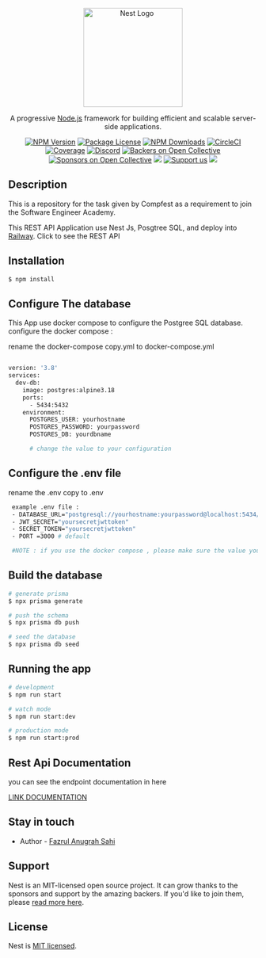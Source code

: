 <p align="center">
  <a href="http://nestjs.com/" target="blank"><img src="https://nestjs.com/img/logo-small.svg" width="200" alt="Nest Logo" /></a>
</p>

[circleci-image]: https://img.shields.io/circleci/build/github/nestjs/nest/master?token=abc123def456
[circleci-url]: https://circleci.com/gh/nestjs/nest

  <p align="center">A progressive <a href="http://nodejs.org" target="_blank">Node.js</a> framework for building efficient and scalable server-side applications.</p>
    <p align="center">
<a href="https://www.npmjs.com/~nestjscore" target="_blank"><img src="https://img.shields.io/npm/v/@nestjs/core.svg" alt="NPM Version" /></a>
<a href="https://www.npmjs.com/~nestjscore" target="_blank"><img src="https://img.shields.io/npm/l/@nestjs/core.svg" alt="Package License" /></a>
<a href="https://www.npmjs.com/~nestjscore" target="_blank"><img src="https://img.shields.io/npm/dm/@nestjs/common.svg" alt="NPM Downloads" /></a>
<a href="https://circleci.com/gh/nestjs/nest" target="_blank"><img src="https://img.shields.io/circleci/build/github/nestjs/nest/master" alt="CircleCI" /></a>
<a href="https://coveralls.io/github/nestjs/nest?branch=master" target="_blank"><img src="https://coveralls.io/repos/github/nestjs/nest/badge.svg?branch=master#9" alt="Coverage" /></a>
<a href="https://discord.gg/G7Qnnhy" target="_blank"><img src="https://img.shields.io/badge/discord-online-brightgreen.svg" alt="Discord"/></a>
<a href="https://opencollective.com/nest#backer" target="_blank"><img src="https://opencollective.com/nest/backers/badge.svg" alt="Backers on Open Collective" /></a>
<a href="https://opencollective.com/nest#sponsor" target="_blank"><img src="https://opencollective.com/nest/sponsors/badge.svg" alt="Sponsors on Open Collective" /></a>
  <a href="https://paypal.me/kamilmysliwiec" target="_blank"><img src="https://img.shields.io/badge/Donate-PayPal-ff3f59.svg"/></a>
    <a href="https://opencollective.com/nest#sponsor"  target="_blank"><img src="https://img.shields.io/badge/Support%20us-Open%20Collective-41B883.svg" alt="Support us"></a>
  <a href="https://twitter.com/nestframework" target="_blank"><img src="https://img.shields.io/twitter/follow/nestframework.svg?style=social&label=Follow"></a>
</p>
  <!--[![Backers on Open Collective](https://opencollective.com/nest/backers/badge.svg)](https://opencollective.com/nest#backer)
  [![Sponsors on Open Collective](https://opencollective.com/nest/sponsors/badge.svg)](https://opencollective.com/nest#sponsor)-->

## Description

This is a repository for the task given by Compfest as a requirement to join the Software Engineer Academy.

This REST API Application use Nest Js, Posgtree SQL, and deploy into [Railway](https://movie-booking-app-production.up.railway.app/api/v1/movies?page=1&limit=10). Click to see the REST API

## Installation

```bash
$ npm install
```

## Configure The database

This App use docker compose to configure the Postgree SQL database.
configure the docker compose :

rename the docker-compose copy.yml to docker-compose.yml

```bash

version: '3.8'
services:
  dev-db:
    image: postgres:alpine3.18
    ports:
      - 5434:5432
    environment:
      POSTGRES_USER: yourhostname
      POSTGRES_PASSWORD: yourpassword
      POSTGRES_DB: yourdbname

      # change the value to your configuration

```

## Configure the .env file

rename the .env copy to .env

```bash
 example .env file :
 - DATABASE_URL="postgresql://yourhostname:yourpassword@localhost:5434/yourdbname?schema=public"
 - JWT_SECRET="yoursecretjwttoken"
 - SECRET_TOKEN="yoursecretjwttoken"
 - PORT =3000 # default

 #NOTE : if you use the docker compose , please make sure the value you use in the .env DATABASE_URL same with value you use in docker-compose.yml
```

## Build the database

```bash
# generate prisma
$ npx prisma generate

# push the schema
$ npx prisma db push

# seed the database
$ npx prisma db seed
```

## Running the app

```bash
# development
$ npm run start

# watch mode
$ npm run start:dev

# production mode
$ npm run start:prod
```

## Rest Api Documentation

you can see the endpoint documentation in here

[LINK DOCUMENTATION](https://documenter.getpostman.com/view/21962409/2s946e9tW4#sea-cinema-rest-api)

## Stay in touch

- Author - [Fazrul Anugrah Sahi](https://instagram.com/fzrsahi)

## Support

Nest is an MIT-licensed open source project. It can grow thanks to the sponsors and support by the amazing backers. If you'd like to join them, please [read more here](https://docs.nestjs.com/support).

## License

Nest is [MIT licensed](LICENSE).
